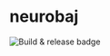 # neurobaj
![Build & release badge](https://github.com/ilotterytea/neurobaj/actions/workflows/build.yml/badge.svg)